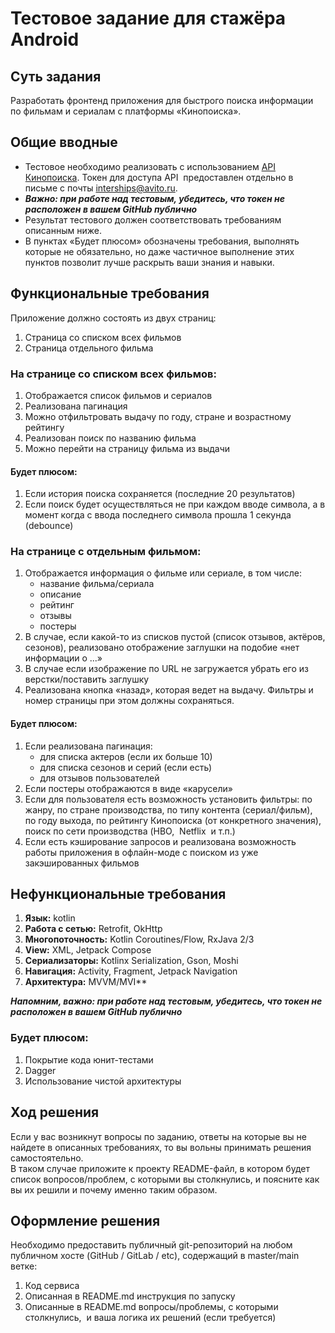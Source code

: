 # Тестовое задание для стажёра Android
## Суть задания
Разработать фронтенд приложения для быстрого поиска информации по фильмам и сериалам с платформы «Кинопоиска».
## Общие вводные
- Тестовое необходимо реализовать с использованием [API Кинопоиска](https://api.kinopoisk.dev/documentation). Токен для доступа API  предоставлен отдельно в письме с почты [interships@avito.ru](mailto:interships@avito.ru).
- ***Важно: при работе над тестовым, убедитесь, что токен не расположен в вашем GitHub публично***
- Результат тестового должен соответствовать требованиям описанным ниже. 
- В пунктах «Будет плюсом» обозначены требования, выполнять которые не обязательно, но даже частичное выполнение этих пунктов позволит лучше раскрыть ваши знания и навыки.
## Функциональные требования
Приложение должно состоять из двух страниц:
1. Страница со списком всех фильмов
2. Страница отдельного фильма
### На странице со списком всех фильмов:
1. Отображается список фильмов и сериалов
2. Реализована пагинация
3. Можно отфильтровать выдачу по году, стране и возрастному рейтингу
4. Реализован поиск по названию фильма
5. Можно перейти на страницу фильма из выдачи
#### Будет плюсом:
1. Если история поиска сохраняется (последние 20 результатов)
2. Если поиск будет осуществляться не при каждом вводе символа, а в момент когда с ввода последнего символа прошла 1 секунда (debounce)
### На странице с отдельным фильмом:
1. Отображается информация о фильме или сериале, в том числе:
	- название фильма/сериала
	- описание
	- рейтинг
	- отзывы 
	- постеры
2. В случае, если какой-то из списков пустой (список отзывов, актёров, сезонов), реализовано отображение заглушки на подобие «нет информации о ...»
3. В случае если изображение по URL не загружается убрать его из верстки/поставить заглушку
4. Реализована кнопка «назад», которая ведет на выдачу. Фильтры и номер страницы при этом должны сохраняться.
#### Будет плюсом:
1. Если реализована пагинация: 
	- для списка актеров (если их больше 10)
	- для списка сезонов и серий (если есть)
	- для отзывов пользователей
1. Если постеры отображаются в виде «карусели»
2. Если для пользователя есть возможность установить фильтры: по жанру, по стране производства, по типу контента (сериал/фильм), по году выхода, по рейтингу Кинопоиска (от конкретного значения), поиск по сети производства (HBO,  Netflix  и т.п.)
3. Если есть кэширование запросов и реализована возможность работы приложения в офлайн-моде с поиском из уже закэшированных фильмов
## Нефункциональные требования
1. **Язык:** kotlin
2. **Работа с сетью:** Retrofit, OkHttp
3. **Многопоточность:** Kotlin Coroutines/Flow, RxJava 2/3
4. **View:** XML, Jetpack Compose
5. **Сериализаторы:** Kotlinx Serialization, Gson, Moshi
6. **Навигация:** Activity, Fragment, Jetpack Navigation
7. **Архитектура:** MVVM/MVI**

***Напомним, важно: при работе над тестовым, убедитесь, что токен не расположен в вашем GitHub публично***
### Будет плюсом:
1. Покрытие кода юнит-тестами
2. Dagger
3. Использование чистой архитектуры
## Ход решения
Если у вас возникнут вопросы по заданию, ответы на которые вы не найдете в описанных требованиях, то вы вольны принимать решения самостоятельно.  
В таком случае приложите к проекту README-файл, в котором будет список вопросов/проблем, с которыми вы столкнулись, и поясните как вы их решили и почему именно таким образом. 
## Оформление решения
Необходимо предоставить публичный git-репозиторий на любом публичном хосте (GitHub / GitLab / etc), содержащий в master/main ветке:
1. Код сервиса
2. Описанная в README.md инструкция по запуску
3. Описанные в README.md вопросы/проблемы, с которыми столкнулись,  и ваша логика их решений (если требуется)
